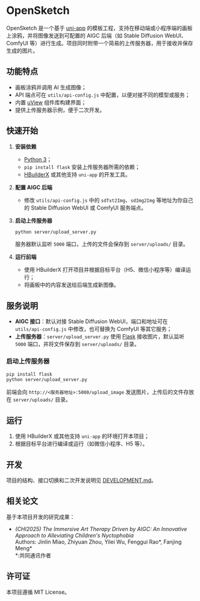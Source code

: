# OpenSketch

OpenSketch 是一个基于 [uni-app](https://uniapp.dcloud.io/) 的模板工程，支持在移动端或小程序端的画板上涂鸦，并将图像发送到可配置的 AIGC 后端（如 Stable Diffusion WebUI、ComfyUI 等）进行生成。项目同时附带一个简易的上传服务器，用于接收并保存生成的图片。

## 功能特点

- 画板涂鸦并调用 AI 生成图像；
- API 端点可在 `utils/api-config.js` 中配置，以便对接不同的模型或服务；
- 内置 [uView](https://www.uviewui.com/) 组件库构建界面；
- 提供上传服务器示例，便于二次开发。

## 快速开始

1. **安装依赖**
   - [Python 3](https://www.python.org/)；
   - `pip install flask` 安装上传服务器所需的依赖；
   - [HBuilderX](https://www.dcloud.io/hbuilderx.html) 或其他支持 `uni-app` 的开发工具。

2. **配置 AIGC 后端**
   - 修改 `utils/api-config.js` 中的 `sdTxt2Img`、`sdImg2Img` 等地址为你自己的 Stable Diffusion WebUI 或 ComfyUI 服务端点。

3. **启动上传服务器**

   ```bash
   python server/upload_server.py
   ```

   服务器默认监听 `5000` 端口，上传的文件会保存到 `server/uploads/` 目录。

4. **运行前端**
   - 使用 HBuilderX 打开项目并根据目标平台（H5、微信小程序等）编译运行；
   - 将画板中的内容发送给后端生成新图像。

## 服务说明

- **AIGC 接口**：默认对接 Stable Diffusion WebUI，端口和地址可在 `utils/api-config.js` 中修改，也可替换为 ComfyUI 等其它服务；
- **上传服务器**：`server/upload_server.py` 使用 [Flask](https://flask.palletsprojects.com/) 接收图片，默认监听 `5000` 端口，并将文件保存到 `server/uploads/` 目录。

### 启动上传服务器

```bash
pip install flask
python server/upload_server.py
```

前端会向 `http://<服务器地址>:5000/upload_image` 发送图片，上传后的文件存放在 `server/uploads/` 目录。

## 运行

1. 使用 HBuilderX 或其他支持 `uni-app` 的环境打开本项目；
2. 根据目标平台进行编译或运行（如微信小程序、H5 等）。

## 开发

项目的结构、接口切换和二次开发说明见 [DEVELOPMENT.md](DEVELOPMENT.md)。

## 相关论文

基于本项目开发的研究成果：

- *(CHI2025) The Immersive Art Therapy Driven by AIGC: An Innovative Approach to Alleviating Children's Nyctophobia*  
  Authors: Jinlin Miao, Zhiyuan Zhou, Yilei Wu, Fenggui Rao*, Fanjing Meng*  
  *:共同通讯作者

## 许可证

本项目遵循 MIT License。
